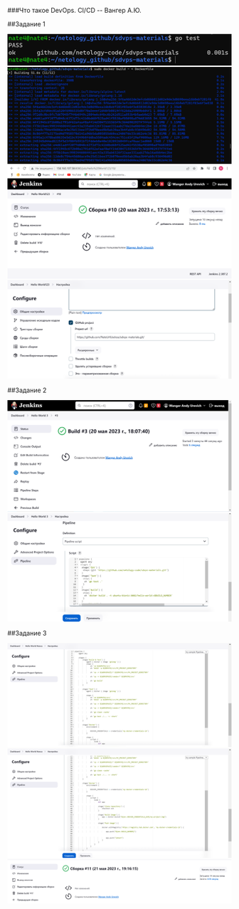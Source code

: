 ###Что такое DevOps. СI/СD -- Вангер А.Ю.


##Задание 1


![Скриншот-1](https://github.com/NateUrlUseless/sdvps-materials/blob/main/CICD/1.png)
![Скриншот-2](https://github.com/NateUrlUseless/sdvps-materials/blob/main/CICD/2.png)
![Скриншот-3](https://github.com/NateUrlUseless/sdvps-materials/blob/main/CICD/3.png)
![Скриншот-4](https://github.com/NateUrlUseless/sdvps-materials/blob/main/CICD/4.png)


##Задание 2


![Скриншот-5](https://github.com/NateUrlUseless/sdvps-materials/blob/main/CICD/5.png)
![Скриншот-4](https://github.com/NateUrlUseless/sdvps-materials/blob/main/CICD/6.png)

##Задание 3

![Скриншот-6](https://github.com/NateUrlUseless/sdvps-materials/blob/main/CICD/7.png)
![Скриншот-7](https://github.com/NateUrlUseless/sdvps-materials/blob/main/CICD/8.png)
![Скриншот-8](https://github.com/NateUrlUseless/sdvps-materials/blob/main/CICD/9.png)
